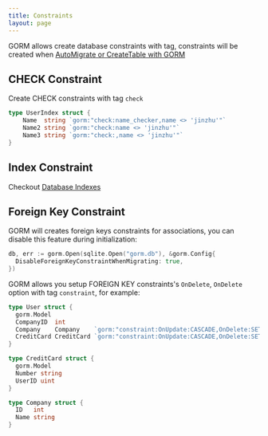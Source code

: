 ```yaml
---
title: Constraints
layout: page
---
```


GORM allows create database constraints with tag, constraints will be created when [AutoMigrate or CreateTable with GORM](migration.html)

## CHECK Constraint

Create CHECK constraints with tag `check`

```go
type UserIndex struct {
	Name  string `gorm:"check:name_checker,name <> 'jinzhu'"`
	Name2 string `gorm:"check:name <> 'jinzhu'"`
	Name3 string `gorm:"check:,name <> 'jinzhu'"`
}
```

## Index Constraint

Checkout [Database Indexes](indexes.html)

## Foreign Key Constraint

GORM will creates foreign keys constraints for associations, you can disable this feature during initialization:

```go
db, err := gorm.Open(sqlite.Open("gorm.db"), &gorm.Config{
  DisableForeignKeyConstraintWhenMigrating: true,
})
```

GORM allows you setup FOREIGN KEY constraints's `OnDelete`, `OnDelete` option with tag `constraint`, for example:

```go
type User struct {
  gorm.Model
  CompanyID  int
  Company    Company    `gorm:"constraint:OnUpdate:CASCADE,OnDelete:SET NULL;"`
  CreditCard CreditCard `gorm:"constraint:OnUpdate:CASCADE,OnDelete:SET NULL;"`
}

type CreditCard struct {
  gorm.Model
  Number string
  UserID uint
}

type Company struct {
  ID   int
  Name string
}
```

